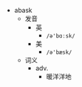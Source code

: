 - abask
  - 发音
    - 英
      - `/ə'bɑːsk/`
    - 美
      - `/ə'bæsk/`
  - 词义
    - adv.
      - 暖洋洋地
